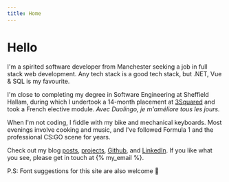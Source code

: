 ```yaml
---
title: Home
---
```


# Hello

I'm a spirited software developer from Manchester seeking a job in full stack
web development. Any tech stack is a good tech stack, but .NET, Vue & SQL is my
favourite.

I'm close to completing my degree in Software Engineering at Sheffield Hallam,
during which I undertook a 14-month placement at
[3Squared](https://3squared.com) and took a French elective module.
<em title="With Duolingo, I'm getting better every day.">Avec Duolingo, je
m'améliore tous les jours.</em>

When I'm not coding, I fiddle with my bike and mechanical keyboards. Most
evenings involve cooking and music, and I've followed Formula 1 and the
professional CS:GO scene for years.

Check out my blog [posts](/posts), [projects](/projects),
[Github](https://github.com/joshsj), and
[LinkedIn](https://uk.linkedin.com/in/joshsjuk). If you like what you see,
please get in touch at {% my_email %}.

P.S: Font suggestions for this site are also welcome 🙂
